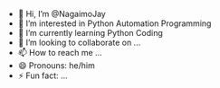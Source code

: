 - 👋 Hi, I’m @NagaimoJay
- 👀 I’m interested in Python Automation Programming
- 🌱 I’m currently learning Python Coding
- 💞️ I’m looking to collaborate on ...
- 📫 How to reach me ...
- 😄 Pronouns: he/him
- ⚡ Fun fact: ...

<!---
NagaimoJay/NagaimoJay is a ✨ special ✨ repository because its `README.md` (this file) appears on your GitHub profile.
You can click the Preview link to take a look at your changes.
--->
